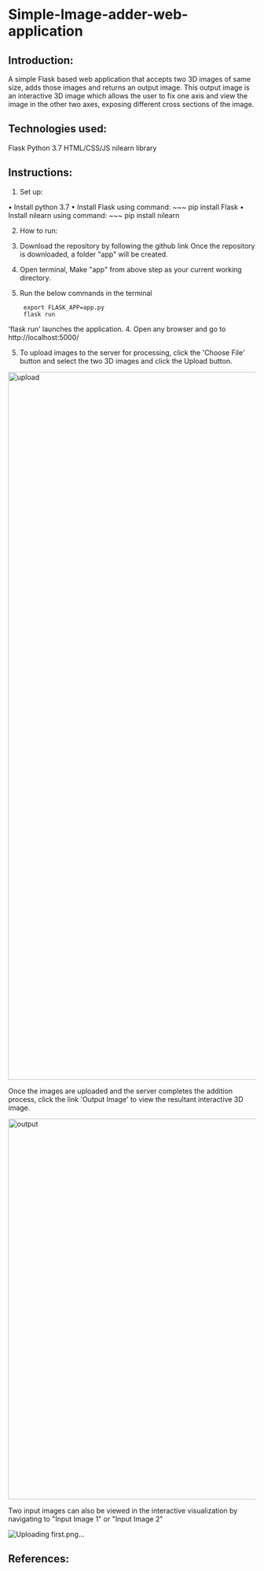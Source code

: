 # Simple-Image-adder-web-application

## Introduction:

A simple Flask based web application that accepts two 3D images of same size, adds those images and returns an output image. This output image is an interactive 3D image which allows the user to fix one axis and view the image in the other two axes, exposing different cross sections of the image.

## Technologies used:

Flask
Python 3.7
HTML/CSS/JS
nilearn library

## Instructions: 

1. Set up:

  •	Install python 3.7
  •	Install Flask using command:
      ~~~ pip install Flask
  •	Install nilearn using command:
      ~~~ pip install nilearn

2.  How to run:

  1.	Download the repository by following the github link <INSERT LINK HERE> Once the repository is downloaded, a folder    "app" will be created.
  2. Open terminal, Make "app" from above step as your current working directory. 
  3. Run the below commands in the terminal
  
       ~~~ export FLASK_ENV=development
        export FLASK_APP=app.py
        flask run 
        ~~~

  'flask run' launches the application.
  4. Open any browser and go to http://localhost:5000/   

  5. To upload images to the server for processing, click the 'Choose File' button and select the two 3D images and click   the Upload button. 
  
  <img width="1439" alt="upload" src="https://user-images.githubusercontent.com/39939776/70932741-4ac09000-1fef-11ea-908a-dcc6a77eced2.png">


Once the images are uploaded and the server completes the addition process, click the link 'Output Image' to view the resultant interactive 3D image.

  <img width="774" alt="output" src="https://user-images.githubusercontent.com/39939776/70932778-5dd36000-1fef-11ea-8ff2-426aa53b429a.png">


Two input images can also be viewed in the interactive visualization by navigating to "Input Image 1" or "Input Image 2"

![Uploading first.png…]()


## References:




